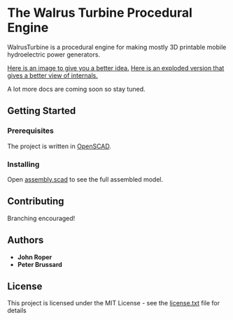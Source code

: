 # The Walrus Turbine Procedural Engine

WalrusTurbine is a procedural engine for making mostly 3D printable mobile hydroelectric power generators.  

[Here is an image to give you a better idea.](images/turbine%203.png)
[Here is an exploded version that gives a better view of internals.](images/explode%201.png)

A lot more docs are coming soon so stay tuned.

## Getting Started

### Prerequisites

The project is written in [OpenSCAD](http://www.openscad.org/).

### Installing

Open [assembly.scad](assembly.scad) to see the full assembled model. 

## Contributing

Branching encouraged!

## Authors

* **John Roper**
* **Peter Brussard**

## License

This project is licensed under the MIT License - see the [license.txt](license.txt) file for details
